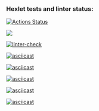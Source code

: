 ### Hexlet tests and linter status:
[![Actions Status](https://github.com/kat-git-hub/python-project-lvl1/workflows/hexlet-check/badge.svg)](https://github.com/kat-git-hub/python-project-lvl1/actions)

<a href="https://codeclimate.com/github/kat-git-hub/python-project-lvl1/maintainability"><img src="https://api.codeclimate.com/v1/badges/7493d85bfc45f83da860/maintainability" /></a>

[![linter-check](https://github.com/kat-git-hub/python-project-lvl1/actions/workflows/linter-check.yml/badge.svg)](https://github.com/kat-git-hub/python-project-lvl1/actions/workflows/linter-check.yml)

[![asciicast](https://asciinema.org/a/VXGj0wC7OxH6TvL46FF7WAyqH.svg)](https://asciinema.org/a/VXGj0wC7OxH6TvL46FF7WAyqH)

[![asciicast](https://asciinema.org/a/KGjohLEAWgz5qBZwOX4wHLOJ3.svg)](https://asciinema.org/a/KGjohLEAWgz5qBZwOX4wHLOJ3)

[![asciicast](https://asciinema.org/a/FSf4GabJyweX3CY8zKiJR2ejw.svg)](https://asciinema.org/a/FSf4GabJyweX3CY8zKiJR2ejw)

[![asciicast](https://asciinema.org/a/IdchzFoTZkpQcKREsYFun118X.svg)](https://asciinema.org/a/IdchzFoTZkpQcKREsYFun118X)

[![asciicast](https://asciinema.org/a/CIYAkU0T1ml92WeSPkcFk3Any.svg)](https://asciinema.org/a/CIYAkU0T1ml92WeSPkcFk3Any)